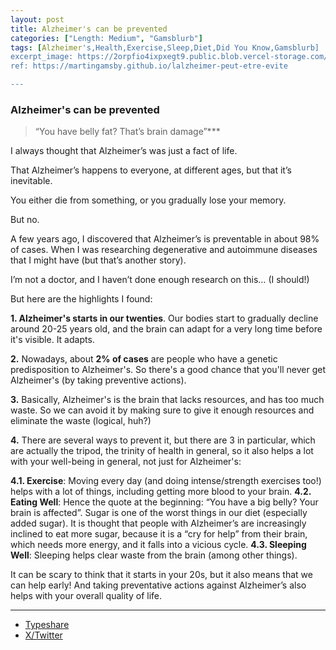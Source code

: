 ```yaml
---
layout: post
title: Alzheimer's can be prevented
categories: ["Length: Medium", "Gamsblurb"]
tags: [Alzheimer's,Health,Exercise,Sleep,Diet,Did You Know,Gamsblurb]
excerpt_image: https://2orpfio4ixpxegt9.public.blob.vercel-storage.com/blogPost/cm0jjyse701smjz0cl4uuk5xy/preview-image-EeDFBF6JhEooBosvqvy1iqSa4mzxeN.jfif
ref: https://martingamsby.github.io/lalzheimer-peut-etre-evite

---
```


### **Alzheimer's can be prevented**

> “You have belly fat? That’s brain damage”***

I always thought that Alzheimer’s was just a fact of life.

That Alzheimer’s happens to everyone, at different ages, but that it’s inevitable.

You either die from something, or you gradually lose your memory.

But no.

A few years ago, I discovered that Alzheimer’s is preventable in about 98% of cases. When I was researching degenerative and autoimmune diseases that I might have (but that’s another story).

I’m not a doctor, and I haven’t done enough research on this… (I should\!)

But here are the highlights I found:

**1\. Alzheimer's starts in our twenties**. Our bodies start to gradually decline around 20-25 years old, and the brain can adapt for a very long time before it's visible. It adapts.

**2\.** Nowadays, about **2% of cases** are people who have a genetic predisposition to Alzheimer's. So there's a good chance that you'll never get Alzheimer's (by taking preventive actions).

**3\.** Basically, Alzheimer's is the brain that lacks resources, and has too much waste. So we can avoid it by making sure to give it enough resources and eliminate the waste (logical, huh?)

**4\.** There are several ways to prevent it, but there are 3 in particular, which are actually the tripod, the trinity of health in general, so it also helps a lot with your well-being in general, not just for Alzheimer's:

**4.1. Exercise**: Moving every day (and doing intense/strength exercises too\!) helps with a lot of things, including getting more blood to your brain. 
**4.2. Eating Well**: Hence the quote at the beginning: “You have a big belly? Your brain is affected”. Sugar is one of the worst things in our diet (especially added sugar). It is thought that people with Alzheimer’s are increasingly inclined to eat more sugar, because it is a “cry for help” from their brain, which needs more energy, and it falls into a vicious cycle. 
**4.3. Sleeping Well**: Sleeping helps clear waste from the brain (among other things). 

It can be scary to think that it starts in your 20s, but it also means that we can help early\! And taking preventative actions against Alzheimer’s also helps with your overall quality of life.

---

- [Typeshare](https://typeshare.co/martingamsby/posts/alzheimers-can-be-prevented)
- [X/Twitter](https://x.com/MartinGamsby_EN/status/1837122315290567133)

